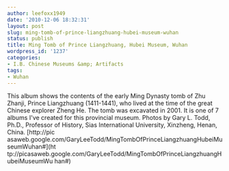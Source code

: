```yaml
---
author: leefoxx1949
date: '2010-12-06 18:32:31'
layout: post
slug: ming-tomb-of-prince-liangzhuang-hubei-museum-wuhan
status: publish
title: Ming Tomb of Prince Liangzhuang, Hubei Museum, Wuhan
wordpress_id: '1237'
categories:
- I.B. Chinese Museums &amp; Artifacts
tags:
- Wuhan
---
```


This album shows the contents of the early Ming Dynasty tomb of Zhu Zhanji,
Prince Liangzhuang (1411-1441), who lived at the time of the great Chinese
explorer Zheng He. The tomb was excavated in 2001. It is one of 7 albums I've
created for this provincial museum. Photos by Gary L. Todd, Ph.D., Professor
of History, Sias International University, Xinzheng, Henan, China. [http://pic
asaweb.google.com/GaryLeeTodd/MingTombOfPrinceLiangzhuangHubeiMuseumWuhan#](ht
tp://picasaweb.google.com/GaryLeeTodd/MingTombOfPrinceLiangzhuangHubeiMuseumWu
han#)

